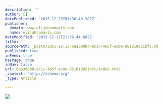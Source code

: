 ```yaml
---
description: ''
author: []
datePublished: '2015-12-13T01:36:48.382Z'
publisher:
  domain: www.elijahsamuels.com
  name: elijahsamuels.com
dateModified: '2015-12-12T21:56:44.602Z'
title: ''
sourcePath: _posts/2015-12-13-6aa398bd-8c1c-465f-ac0e-951018d21bfc.md
published: true
inFeed: true
hasPage: true
inNav: false
url: 6aa398bd-8c1c-465f-ac0e-951018d21bfc/index.html
_context: 'http://schema.org'
_type: Article

---
```

![](http://www.elijahsamuels.com/wp-content/grand-media/link/newchaptercoverimage_id124-thumb.jpg)